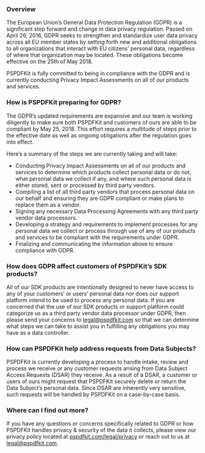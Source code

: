 ### Overview
The European Union’s General Data Protection Regulation (GDPR) is a significant step forward and change in data privacy regulation. Passed on April 26, 2016, GDPR seeks to strengthen and standardize user data privacy across all EU member states by setting forth new and additional obligations to all organizations that interact with EU citizens’ personal data, regardless of where that organization may be located. These obligations become effective on the 25th of May 2018.

PSPDFKit is fully committed to being in compliance with the GDPR and is currently conducting Privacy Impact Assessments on all of our products and services.

### How is PSPDFKit preparing for GDPR?
The GDPR’s updated requirements are expansive and our team is working diligently to make sure both PSPDFKit and customers of ours are able to be compliant by May 25, 2018. This effort requires a multitude of steps prior to the effective date as well as ongoing obligations after the regulation goes into effect.

Here’s a summary of the steps we are currently taking and will take:

* Conducting Privacy Impact Assessments on all of our products and services to determine which products collect personal data or do not, what personal data we collect if any, and where such personal data is either stored, sent or processed by third party vendors.
* Compiling a list of all third party vendors that process personal data on our behalf and ensuring they are GDPR compliant or make plans to replace them as a vendor.
* Signing any necessary Data Processing Agreements with any third party vendor data processors.
* Developing a strategy and requirements to implement processes for any personal data we collect or process through use of any of our products and services to be compliant with the requirements under GDPR.
* Finalizing and communicating the information above to ensure compliance with GDPR.

### How does GDPR affect customers of PSPDFKit’s SDK products?
All of our SDK products are intentionally designed to never have access to any of your customers’ or users’ personal data nor does our support platform intend to be used to process any personal data. If you are concerned that the use of our SDK products or support platform could categorize us as a third party vendor data processor under GDPR, then please send your concerns to legal@pspdfkit.com so that we can determine what steps we can take to assist you in fulfilling any obligations you may have as a data controller.

### How can PSPDFKit help address requests from Data Subjects?
PSPDFKit is currently developing a process to handle intake, review and process we receive or any customer requests arising from Data Subject Access Requests (DSAR) they receive. As a result of a DSAR, a customer or users of ours might request that PSPDFKit securely delete or return the Data Subject’s personal data. Since DSAR are inherently very sensitive, such requests will be handled by PSPDFKit on a case-by-case basis.

### Where can I find out more?
If you have any questions or concerns specifically related to GDPR or how PSPDFKit handles privacy & security of the data it collects, please view our privacy policy located at [pspdfkit.com/legal/privacy](/legal/privacy/) or reach out to us at [legal@pspdfkit.com](mailto:legal@pspdfkit.com).
